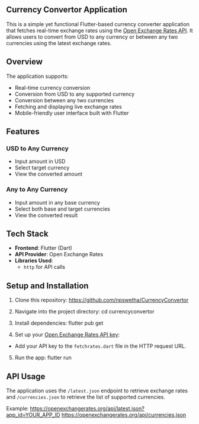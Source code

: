 ## Currency Convertor Application

This is a simple yet functional Flutter-based currency converter application that fetches real-time exchange rates using the [Open Exchange Rates API](https://openexchangerates.org/). It allows users to convert from USD to any currency or between any two currencies using the latest exchange rates.

## Overview

The application supports:
- Real-time currency conversion
- Conversion from USD to any supported currency
- Conversion between any two currencies
- Fetching and displaying live exchange rates
- Mobile-friendly user interface built with Flutter

## Features

### USD to Any Currency
- Input amount in USD
- Select target currency
- View the converted amount

### Any to Any Currency
- Input amount in any base currency
- Select both base and target currencies
- View the converted result


## Tech Stack

- **Frontend**: Flutter (Dart)
- **API Provider**: Open Exchange Rates
- **Libraries Used**:
  - `http` for API calls

## Setup and Installation

1. Clone this repository:
   https://github.com/npswetha/CurrencyConvertor

3. Navigate into the project directory:
   cd currencyconvertor
   
4. Install dependencies:
   flutter pub get
   
6. Set up your [Open Exchange Rates API key](https://openexchangerates.org/signup):
- Add your API key to the `fetchrates.dart` file in the HTTP request URL.

5. Run the app:
   flutter run

 
## API Usage

The application uses the `/latest.json` endpoint to retrieve exchange rates and `/currencies.json` to retrieve the list of supported currencies.

Example:
https://openexchangerates.org/api/latest.json?app_id=YOUR_APP_ID
https://openexchangerates.org/api/currencies.json





